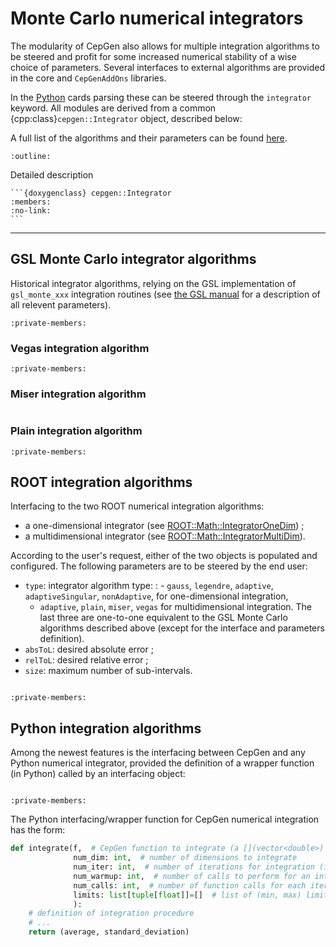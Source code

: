 # Monte Carlo numerical integrators

The modularity of CepGen also allows for multiple integration algorithms to be steered and profit for some increased numerical stability of a wise choice of parameters.
Several interfaces to external algorithms are provided in the core and `CepGenAddOns` libraries.

In the [Python](/cards-python.md) cards parsing these can be steered through the `integrator` keyword.
All modules are derived from a common {cpp:class}`cepgen::Integrator` object, described below:

A full list of the algorithms and their parameters can be found [here](/raw-modules.md#integr).

```{doxygenclass} cepgen::Integrator
:outline:
```

Detailed description

````{toggle}
```{doxygenclass} cepgen::Integrator
:members:
:no-link:
```
````

______________________________________________________________________

## GSL Monte Carlo integrator algorithms

Historical integrator algorithms, relying on the GSL implementation of `gsl_monte_xxx` integration routines (see [the GSL manual](https://www.gnu.org/software/gsl/doc/html/montecarlo.html) for a description of all relevent parameters).

```{doxygenclass} cepgen::GSLIntegrator
:private-members:
```

### Vegas integration algorithm

```{doxygenclass} cepgen::VegasIntegrator
:private-members:
```

### Miser integration algorithm

```{doxygenclass} cepgen::MISERIntegrator
```

### Plain integration algorithm

```{doxygenclass} cepgen::PlainIntegrator
:private-members:
```

## ROOT integration algorithms

Interfacing to the two ROOT numerical integration algorithms:

- a one-dimensional integrator (see [ROOT::Math::IntegratorOneDim](https://root.cern.ch/doc/master/classROOT_1_1Math_1_1IntegratorOneDim.html)) ;
- a multidimensional integrator (see [ROOT::Math::IntegratorMultiDim](https://root.cern.ch/doc/master/classROOT_1_1Math_1_1IntegratorMultiDim.html)).

According to the user's request, either of the two objects is populated and configured. The following parameters are to be steered by the end user:

- `type`: integrator algorithm type:
  : - `gauss`, `legendre`, `adaptive`, `adaptiveSingular`, `nonAdaptive`, for one-dimensional integration,
    - `adaptive`, `plain`, `miser`, `vegas` for multidimensional integration. The last three are one-to-one equivalent to the GSL Monte Carlo algorithms described above (except for the interface and parameters definition).
- `absToL`: desired absolute error ;
- `relToL`: desired relative error ;
- `size`: maximum number of sub-intervals.

```{versionadded} 0.9.10
```

```{doxygenclass} cepgen::ROOTIntegrator
:private-members:
```

## Python integration algorithms

Among the newest features is the interfacing between CepGen and any Python numerical integrator, provided the definition of a wrapper function (in Python) called by an interfacing object:

```{versionadded} 1.2.0
```

```{doxygenclass} cepgen::PythonIntegrator
:private-members:
```

The Python interfacing/wrapper function for CepGen numerical integration has the form:

```python
def integrate(f,  # CepGen function to integrate (a [](vector<double>) -> double function)
              num_dim: int,  # number of dimensions to integrate
              num_iter: int,  # number of iterations for integration (if used)
              num_warmup: int,  # number of calls to perform for an integrator warmup (if any)
              num_calls: int,  # number of function calls for each iteration
              limits: list[tuple[float]]=[]  # list of (min, max) limits for each dimension
              ):
    # definition of integration procedure
    # ...
    return (average, standard_deviation)
```
